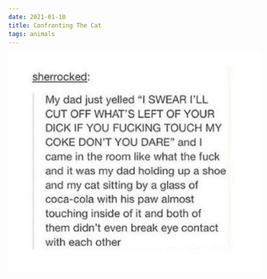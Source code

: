 ```yaml
---
date: 2021-01-10
title: Confronting The Cat
tags: animals
---
```


![catglass.jpg](https://raw.githubusercontent.com/muneer78/muneer78.github.io/master/images/catglass.jpg)
